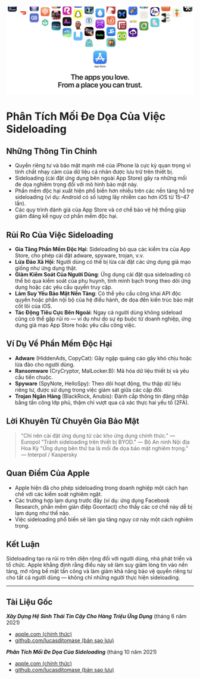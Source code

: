 ![Banner](../assets/banner.png)

# Phân Tích Mối Đe Dọa Của Việc Sideloading

## Những Thông Tin Chính

- Quyền riêng tư và bảo mật mạnh mẽ của iPhone là cực kỳ quan trọng vì tính chất nhạy cảm của dữ liệu cá nhân được lưu trữ trên thiết bị.
- Sideloading (cài đặt ứng dụng bên ngoài App Store) gây ra những mối đe dọa nghiêm trọng đối với mô hình bảo mật này.
- Phần mềm độc hại xuất hiện phổ biến hơn nhiều trên các nền tảng hỗ trợ sideloading (ví dụ: Android có số lượng lây nhiễm cao hơn iOS từ 15–47 lần).
- Các quy trình đánh giá của App Store và cơ chế bảo vệ hệ thống giúp giảm đáng kể nguy cơ phần mềm độc hại.

## Rủi Ro Của Việc Sideloading

- **Gia Tăng Phần Mềm Độc Hại**: Sideloading bỏ qua các kiểm tra của App Store, cho phép cài đặt adware, spyware, trojan, v.v.
- **Lừa Đảo Xã Hội**: Người dùng có thể bị lừa cài đặt các ứng dụng giả mạo giống như ứng dụng thật.
- **Giảm Kiểm Soát Của Người Dùng**: Ứng dụng cài đặt qua sideloading có thể bỏ qua kiểm soát của phụ huynh, tính minh bạch trong theo dõi ứng dụng hoặc các yêu cầu quyền truy cập.
- **Làm Suy Yếu Bảo Mật Nền Tảng**: Có thể yêu cầu công khai API độc quyền hoặc phần nội bộ của hệ điều hành, đe dọa đến kiến trúc bảo mật cốt lõi của iOS.
- **Tác Động Tiêu Cực Bên Ngoài**: Ngay cả người dùng không sideload cũng có thể gặp rủi ro — ví dụ như do sự ép buộc từ doanh nghiệp, ứng dụng giả mạo App Store hoặc yêu cầu công việc.

## Ví Dụ Về Phần Mềm Độc Hại

- **Adware** (HiddenAds, CopyCat): Gây ngập quảng cáo gây khó chịu hoặc lừa đảo cho người dùng.
- **Ransomware** (CryCryptor, MalLocker.B): Mã hóa dữ liệu thiết bị và yêu cầu tiền chuộc.
- **Spyware** (SpyNote, HelloSpy): Theo dõi hoạt động, thu thập dữ liệu riêng tư, được sử dụng trong việc giám sát giữa các cặp đôi.
- **Trojan Ngân Hàng** (BlackRock, Anubis): Đánh cắp thông tin đăng nhập bằng tấn công lớp phủ, thậm chí vượt qua cả xác thực hai yếu tố (2FA).

## Lời Khuyên Từ Chuyên Gia Bảo Mật

> "Chỉ nên cài đặt ứng dụng từ các kho ứng dụng chính thức." — Europol
> "Tránh sideloading trên thiết bị BYOD." — Bộ An ninh Nội địa Hoa Kỳ
> "Ứng dụng bên thứ ba là mối đe dọa bảo mật nghiêm trọng." — Interpol / Kaspersky

## Quan Điểm Của Apple

- Apple hiện đã cho phép sideloading trong doanh nghiệp một cách hạn chế với các kiểm soát nghiêm ngặt.
- Các trường hợp lạm dụng trước đây (ví dụ: ứng dụng Facebook Research, phần mềm gián điệp Goontact) cho thấy các cơ chế này dễ bị lạm dụng như thế nào.
- Việc sideloading phổ biến sẽ làm gia tăng nguy cơ này một cách nghiêm trọng.

## Kết Luận

Sideloading tạo ra rủi ro trên diện rộng đối với người dùng, nhà phát triển và tổ chức. Apple khẳng định rằng điều này sẽ làm suy giảm lòng tin vào nền tảng, mở rộng bề mặt tấn công và làm giảm khả năng bảo vệ quyền riêng tư cho tất cả người dùng — không chỉ những người thực hiện sideloading.

---

## Tài Liệu Gốc

***Xây Dựng Hệ Sinh Thái Tin Cậy Cho Hàng Triệu Ứng Dụng*** (tháng 6 năm 2021)
  -  [apple.com (chính thức)](https://www.apple.com/privacy/docs/Building_a_Trusted_Ecosystem_for_Millions_of_Apps.pdf)
  -  [github.com/lucasditomase (bản sao lưu)](https://github.com/lucasditomase/app-restrictions/blob/main/summary.pdf)

***Phân Tích Mối Đe Dọa Của Sideloading*** (tháng 10 năm 2021)
  -  [apple.com (chính thức)](https://www.apple.com/privacy/docs/Building_a_Trusted_Ecosystem_for_Millions_of_Apps_A_Threat_Analysis_of_Sideloading.pdf)
  -  [github.com/lucasditomase (bản sao lưu)](https://github.com/lucasditomase/app-restrictions/blob/main/threat-analysis.pdf)
